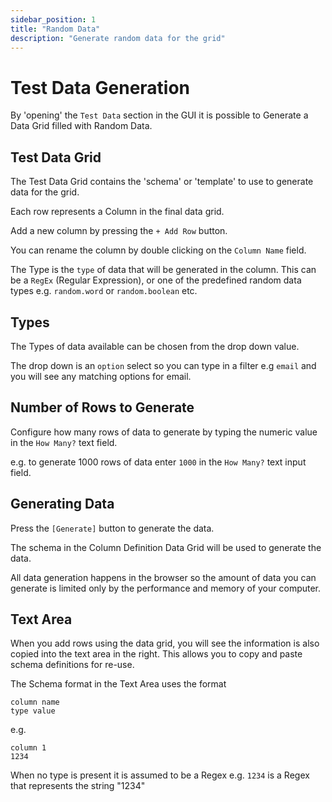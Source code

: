 ```yaml
---
sidebar_position: 1
title: "Random Data"
description: "Generate random data for the grid"
---
```


# Test Data Generation

By 'opening' the `Test Data` section in the GUI it is possible to Generate a Data Grid filled with Random Data.

## Test Data Grid

The Test Data Grid contains the 'schema' or 'template' to use to generate data for the grid.

Each row represents a Column in the final data grid.

Add a new column by pressing the `+ Add Row` button.

You can rename the column by double clicking on the `Column Name` field.

The Type is the `type` of data that will be generated in the column. This can be a `RegEx` (Regular Expression), or one of the predefined random data types e.g. `random.word` or `random.boolean` etc.

## Types

The Types of data available can be chosen from the drop down value.

The drop down is an `option` select so you can type in a filter e.g `email` and you will see any matching options for email.

## Number of Rows to Generate

Configure how many rows of data to generate by typing the numeric value in the `How Many?` text field.

e.g. to generate 1000 rows of data enter `1000` in the `How Many?` text input field.

## Generating Data

Press the `[Generate]` button to generate the data.

The schema in the Column Definition Data Grid will be used to generate the data.

All data generation happens in the browser so the amount of data you can generate is limited only by the performance and memory of your computer.

## Text Area

When you add rows using the data grid, you will see the information is also copied into the text area in the right. This allows you to copy and paste schema definitions for re-use.

The Schema format in the Text Area uses the format

```
column name
type value
```

e.g.

```
column 1
1234
```

When no type is present it is assumed to be a Regex e.g. `1234` is a Regex that represents the string "1234"
